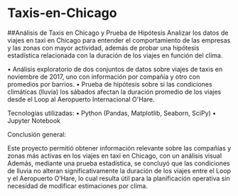 # Taxis-en-Chicago

##Análisis de Taxis en Chicago y Prueba de Hipótesis
Analizar los datos de viajes en taxi en Chicago para entender el comportamiento de las empresas y las zonas con mayor actividad, además de probar una hipótesis estadística relacionada con la duración de los viajes en función del clima.


•	Análisis exploratorio de dos conjuntos de datos sobre viajes de taxis en noviembre de 2017, uno con información por compañía y otro con promedios por barrios.
•	Prueba de hipótesis sobre si las condiciones climáticas (lluvia) los sábados afectan la duración promedio de los viajes desde el Loop al Aeropuerto Internacional O'Hare.


Tecnologías utilizadas:
•	Python (Pandas, Matplotlib, Seaborn, SciPy)
•	Jupyter Notebook

Conclusión general:

Este proyecto permitió obtener información relevante sobre las compañías y zonas más activas en los viajes en taxi en Chicago, con un análisis visual  Además, mediante una prueba estadística, se concluyó que las condiciones de lluvia no alteran significativamente la duración de los viajes entre el Loop y el Aeropuerto O’Hare, lo cual resulta útil para la planificación operativa sin necesidad de modificar estimaciones por clima.
